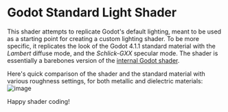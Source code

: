 # Godot Standard Light Shader
This shader attempts to replicate Godot's default lighting, meant to be used as a starting point for creating a custom lighting shader.
To be more specific, it replicates the look of the Godot 4.1.1 standard material with the *Lambert* diffuse mode, and the *Schlick-GXX* specular mode.
The shader is essentially a barebones version of the [internal Godot shader](https://github.com/godotengine/godot/blob/09a2a7c54eae05708894476a8d9a25dae95bbdf7/drivers/gles3/shaders/scene.glsl).

Here's quick comparison of the shader and the standard material with various roughness settings, for both metallic and dielectric materials:
![image](http://...)

Happy shader coding!
